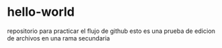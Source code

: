 # hello-world
repositorio para practicar el flujo de github
esto es una prueba de edicion de archivos en una rama secundaria
